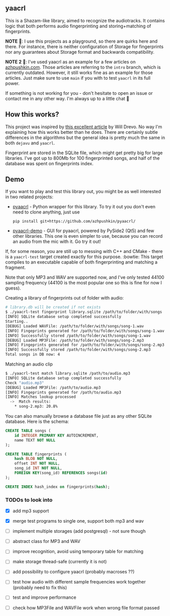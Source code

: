 ## yaacrl

This is a Shazam-like library, aimed to recognize the audiotracks.
It contains logic that both performs audio fingerprinting and storing+matching of
fingerprints.

**NOTE** :wrench:: I use this projects as a playground, so there are 
quirks here and there. For instance, there is neither configuration of Storage
for fingerprints nor any guarantees about Storage format and backwards compatibility.

**NOTE 2** :book:: I've used yaacrl as an example for a few articles on [azhpushkin.com](azhpushkin.com).
Those articles are referring to the `intro` branch, which is currently outdated.
However, it still works fine as an example for those articles. Just make sure to use
`main` if you with to test `yaacrl` in its full power.

If something is not working for you - don't hesitate to open an issue
or contact me in any other way. I'm always up to a little chat :open_hands:

## How this works?

This project was inspired by 
[this excellent article](https://willdrevo.com/fingerprinting-and-audio-recognition-with-python/)
by Will Drevo. No way I'm explaining how this works better than he does.
There are certainly subtle differences in the algorithms but the general idea is pretty much
the same in both `dejavu` and `yaacrl`.

Fingerprint are stored in the SQLite file, which might get pretty big for large libraries.
I've got up to 800Mb for 100 fingerprinted songs, and half of the database was spent on
fingerprints index.


## Demo

If you want to play and test this library out,
you might be as well interested in two related projects:
* [pyaacrl](https://github.com/azhpushkin/pyaacrl) - 
    Python wrapper for this library. To try it out you don't even need to clone anything, just use

    `pip install git+https://github.com/azhpushkin/pyaacrl/`
* [pyaacrl-demo](https://github.com/azhpushkin/pyaacrl-demo) - GUI for pyaacrl, powered by
    PySide2 (Qt5) and few other libraries. This one is even simpler to use, because you
    can record an audio from the mic with it. Go try it out!

If, for some reason, you are still up to messing with C++ and CMake - 
there is a `yaacrl-test` target created exactly for this purpose. :bowtie:
This target compiles to an executable capable of both fingerprinting and matching a fragment.

Note that only MP3 and WAV are supported now, and I've only tested 44100 sampling frequency
(44100 is the most popular one so this is fine for now I guess).

Creating a library of fingerprints out of folder with audio:
```bash
# library.db will be created if not exists
$ ./yaacrl-test fingerprint library.sqlite /path/to/folder/with/songs
[INFO] SQLite database setup completed successfully
Starting..
[DEBUG] Loaded WAVFile: /path/to/folder/with/songs/song-1.wav
[INFO] Fingeprints generated for /path/to/folder/with/songs/song-1.wav
[INFO] Successfully stored /path/to/folder/with/songs/song-1.wav
[DEBUG] Loaded MP3File: /path/to/folder/with/songs/song-2.mp3
[INFO] Fingeprints generated for /path/to/folder/with/songs/song-2.mp3
[INFO] Successfully stored /path/to/folder/with/songs/song-2.mp3
Total songs in DB now: 4
```

Matching an audio clip
```bash
$ ./yaacrl-test match library.sqlite /path/to/audio.mp3
[INFO] SQLite database setup completed successfully
Check "audio.mp3"
[DEBUG] Loaded MP3File: /path/to/audio.mp3
[INFO] Fingeprints generated for /path/to/audio.mp3
[INFO] Matches lookup processed
  ->  Match results: 
    * song-2.mp3: 20.8%
```

You can also manually browse a database file just as any other SQLite database.
Here is the schema:
```sql
CREATE TABLE songs (
    id INTEGER PRIMARY KEY AUTOINCREMENT,
    name TEXT NOT NULL
);

CREATE TABLE fingerprints (
    hash BLOB NOT NULL,
    offset INT NOT NULL,
    song_id INT NOT NULL,
    FOREIGN KEY(song_id) REFERENCES songs(id)
);

CREATE INDEX hash_index on fingerprints(hash);
```



### TODOs to look into
- [x] add mp3 support
- [x] merge test programs to single one, support both mp3 and wav
- [ ] implement multiple storages (add postgresql) - not sure though
- [ ] abstract class for MP3 and WAV
- [ ] improve recognition, avoid using temporary table for matching
- [ ] make storage thread-safe (currently it is not)
- [ ] add possibility to configure yaacrl (probably macroses ??)
- [ ] test how audio with different sample frequencies work together (probably need to fix this)
- [ ] test and improve performance
- [ ] check how MP3File and WAVFile work when wrong file format passed


